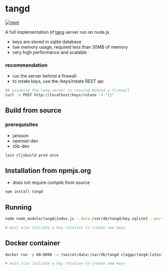 # tangd

[![npm](https://img.shields.io/npm/v/tangd.svg)](https://www.npmjs.com/package/tangd)

A full implementation of [tang](https://github.com/latchset/tang) server run on node.js

* keys are stored in sqlite database
* low memory usage, required less than 30MB of memory
* very high performance and scalable

### recommendation
* run the server behind a firewall
* to rotate keys, use the /keys/rotate REST api

```sh
## assuming the tang server is running behind a firewall
curl -X POST http://localhost/keys/rotate -d "{}"
```

## Build from source


### prerequisites
* jansson
* openssl-dev
* zlib-dev


```sh
lein cljsbuild prod once
```

## Installation from npmjs.org
* does not require compile from source

```sh
npm install tangd
```

## Running

```sh
node node_module/tangd/index.js --data /var/db/tangd/key.sqlite3 --port 8080

# must also initiate a key rotation to create new keys
```

## Docker container

```sh
docker run -p 80:8080 -v /secret/data:/var/db/tangd cloggo/tangd:latest

# must also initiate a key rotation to create new keys 
```
